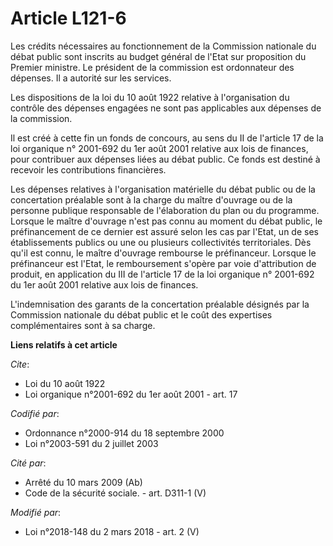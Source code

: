 # Article L121-6

Les crédits nécessaires au fonctionnement de la Commission nationale du débat public sont inscrits au budget général de
l'Etat sur proposition du Premier ministre. Le président de la commission est ordonnateur des dépenses. Il a autorité sur les
services.

Les dispositions de la loi du 10 août 1922 relative à l'organisation du contrôle des dépenses engagées ne sont pas
applicables aux dépenses de la commission.

Il est créé à cette fin un fonds de concours, au sens du II de l'article 17 de la loi organique n° 2001-692 du 1er août 2001
relative aux lois de finances, pour contribuer aux dépenses liées au débat public. Ce fonds est destiné à recevoir les
contributions financières.

Les dépenses relatives à l'organisation matérielle du débat public ou de la concertation préalable sont à la charge du maître
d'ouvrage ou de la personne publique responsable de l'élaboration du plan ou du programme. Lorsque le maître d'ouvrage n'est
pas connu au moment du débat public, le préfinancement de ce dernier est assuré selon les cas par l'Etat, un de ses
établissements publics ou une ou plusieurs collectivités territoriales. Dès qu'il est connu, le maître d'ouvrage rembourse le
préfinanceur. Lorsque le préfinanceur est l'Etat, le remboursement s'opère par voie d'attribution de produit, en application
du III de l'article 17 de la loi organique n° 2001-692 du 1er août 2001 relative aux lois de finances.

L'indemnisation des garants de la concertation préalable désignés par la Commission nationale du débat public et le coût des
expertises complémentaires sont à sa charge.

**Liens relatifs à cet article**

_Cite_:

  - Loi du 10 août 1922
  - Loi organique n°2001-692 du 1er août 2001 - art. 17

_Codifié par_:

  - Ordonnance n°2000-914 du 18 septembre 2000
  - Loi n°2003-591 du 2 juillet 2003

_Cité par_:

  - Arrêté du 10 mars 2009 (Ab)
  - Code de la sécurité sociale. - art. D311-1 (V)

_Modifié par_:

  - Loi n°2018-148 du 2 mars 2018 - art. 2 (V)

